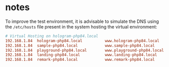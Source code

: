 # notes

To improve the test environment, it is advisable to simulate the DNS using the `/etc/hosts` file present in the system hosting the virtual environment:

```conf
# Virtual Hosting on hologram-php84.local
192.168.1.84  hologram-php84.local          www.hologram-php84.local
192.168.1.84  sample-php84.local            www.sample-php84.local
192.168.1.84  playground-php84.local        www.playground-php84.local
192.168.1.84  landing-php84.local           www.landing-php84.local
192.168.1.84  remark-php84.local            www.remark-php84.local
```
